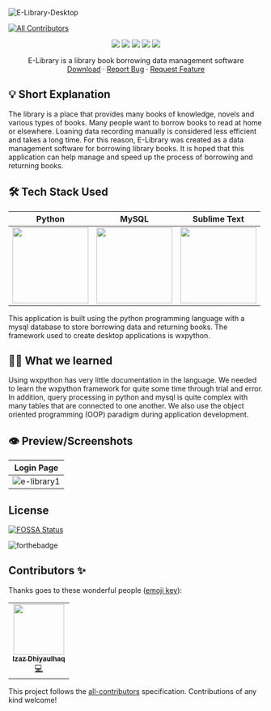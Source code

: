![E-Library-Desktop](https://socialify.git.ci/phanatagama/E-Library-Desktop/image?description=1&descriptionEditable=%F0%9F%90%8D%20desktop-based%20library%20information%20management%20system%20&font=Source%20Code%20Pro&forks=1&issues=1&language=1&name=1&pattern=Charlie%20Brown&pulls=1&stargazers=1&theme=Dark)
<!-- ALL-CONTRIBUTORS-BADGE:START - Do not remove or modify this section -->
[![All Contributors](https://img.shields.io/badge/all_contributors-1-orange.svg?style=flat-square)](#contributors-)
<!-- ALL-CONTRIBUTORS-BADGE:END -->

<p align="center">
<img src="https://img.shields.io/badge/python-3670A0?style=for-the-badge&logo=python&logoColor=ffdd54" />
<img src="https://img.shields.io/badge/mysql-%2300f.svg?style=for-the-badge&logo=mysql&logoColor=white" />
  <img src="https://img.shields.io/badge/sublime_text-%23575757.svg?style=for-the-badge&logo=sublime-text&logoColor=important" />
  <img src="https://img.shields.io/badge/git-%23F05033.svg?style=for-the-badge&logo=git&logoColor=white" />
  <img src="https://img.shields.io/badge/githubactions-%232671E5.svg?style=for-the-badge&logo=githubactions&logoColor=white" />
  </p>
  <p align="center">
    E-Library is a library book borrowing data management software
    <br />
    <a href="https://github.com/phanatagama/E-Library-Desktop/archive/refs/heads/main.zip">Download</a>
    ·
    <a href="https://github.com/phanatagama/E-Library-Desktop/issues/new">Report Bug</a>
    ·
    <a href="https://github.com/phanatagama/E-Library-Desktop/issues/new">Request Feature</a>
  </p>

## 💡 Short Explanation
The library is a place that provides many books of knowledge, novels and various types of books. Many people want to borrow books to read at home or elsewhere.
Loaning data recording manually is considered less efficient and takes a long time. For this reason, E-Library was created as a data management software for borrowing library books. It is hoped that this application can help manage and speed up the process of borrowing and returning books.

## 🛠️ Tech Stack Used
| Python      | MySQL      |  Sublime Text     | 
|------------|-------------|-------------|
| <img src="https://upload.wikimedia.org/wikipedia/commons/thumb/c/c3/Python-logo-notext.svg/1200px-Python-logo-notext.svg.png" width="150"> | <img src="https://download.logo.wine/logo/MySQL/MySQL-Logo.wine.png" width="150"> | <img src="https://www.sublimehq.com/images/sublime_text.png" width="150">  |

This application is built using the python programming language with a mysql database to store borrowing data and returning books. The framework used to create desktop applications is wxpython.

## 🧑‍🎓 What we learned 
Using wxpython has very little documentation in the language. We needed to learn the wxpython framework for quite some time through trial and error. In addition, query processing in python and mysql is quite complex with many tables that are connected to one another. We also use the object oriented programming (OOP) paradigm during application development.

## 👁️ Preview/Screenshots

| Login Page |
| --- |
|  ![e-library1](https://user-images.githubusercontent.com/48324618/149393624-ff59dc7d-3693-43ee-b05e-67029643200b.png) |

## License
[![FOSSA Status](https://app.fossa.com/api/projects/git%2Bgithub.com%2Fphanatagama%2FE-Library-Desktop.svg?type=large)](https://app.fossa.com/projects/git%2Bgithub.com%2Fphanatagama%2FE-Library-Desktop?ref=badge_large)

![forthebadge](https://forthebadge.com/images/badges/built-with-love.svg)

## Contributors ✨

Thanks goes to these wonderful people ([emoji key](https://allcontributors.org/docs/en/emoji-key)):

<!-- ALL-CONTRIBUTORS-LIST:START - Do not remove or modify this section -->
<!-- prettier-ignore-start -->
<!-- markdownlint-disable -->
<table>
  <tr>
    <td align="center"><a href="http://github.com/izazdhiya"><img src="https://avatars.githubusercontent.com/u/59567289?v=4?s=100" width="100px;" alt=""/><br /><sub><b>Izaz Dhiyaulhaq</b></sub></a><br /><a href="https://github.com/phanatagama/E-Library-Desktop/commits?author=izazdhiya" title="Code">💻</a></td>
  </tr>
</table>

<!-- markdownlint-restore -->
<!-- prettier-ignore-end -->

<!-- ALL-CONTRIBUTORS-LIST:END -->

This project follows the [all-contributors](https://github.com/all-contributors/all-contributors) specification. Contributions of any kind welcome!